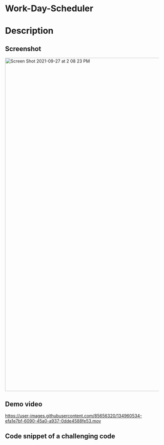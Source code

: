 
# Work-Day-Scheduler
# Description
## Screenshot
<img width="1093" alt="Screen Shot 2021-09-27 at 2 08 23 PM" src="https://user-images.githubusercontent.com/85656320/134962283-cffce6d3-6616-46b5-bc14-7d818eb5b87f.png">

## Demo video
https://user-images.githubusercontent.com/85656320/134960534-efa1e7bf-6090-45a0-a937-0dde4588fe53.mov


## Code snippet of a challenging  code
